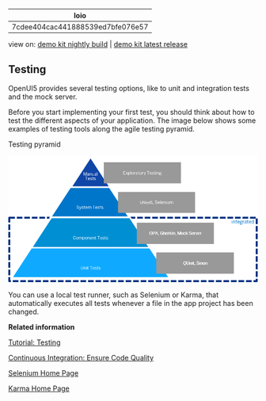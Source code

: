 <!-- loio7cdee404cac441888539ed7bfe076e57 -->

| loio |
| -----|
| 7cdee404cac441888539ed7bfe076e57 |

<div id="loio">

view on: [demo kit nightly build](https://openui5nightly.hana.ondemand.com/#/topic/7cdee404cac441888539ed7bfe076e57) | [demo kit latest release](https://openui5.hana.ondemand.com/#/topic/7cdee404cac441888539ed7bfe076e57)</div>

## Testing

OpenUI5 provides several testing options, like to unit and integration tests and the mock server.

Before you start implementing your first test, you should think about how to test the different aspects of your application. The image below shows some examples of testing tools along the agile testing pyramid.

   
  
Testing pyramid<a name="loio7cdee404cac441888539ed7bfe076e57__fig_u2g_t2y_2t"/>

 ![](loio88758c3b4ad94e9ca6508d106fe66972_LowRes.png "Testing pyramid") 

You can use a local test runner, such as Selenium or Karma, that automatically executes all tests whenever a file in the app project has been changed.

**Related information**  


[Tutorial: Testing](Testing_291c912.md)

[Continuous Integration: Ensure Code Quality](Continuous_Integration_Ensure_Code_Quality_fe7a158.md)

[Selenium Home Page](http://docs.seleniumhq.org/)

[Karma Home Page](https://www.npmjs.com/package/karma)

